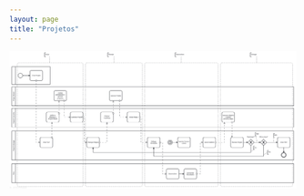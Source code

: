 ```yaml
---
layout: page
title: "Projetos"
---
```


<a href="projetos.pdf" target="_blank"><img width="1024" src="images/projetos.png"></a>